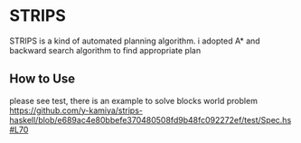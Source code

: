 # STRIPS
STRIPS is a kind of automated planning algorithm. 
i adopted A* and backward search algorithm to find appropriate plan

## How to Use
please see test, there is an example to solve blocks world problem  
https://github.com/y-kamiya/strips-haskell/blob/e689ac4e80bbefe370480508fd9b48fc092272ef/test/Spec.hs#L70
